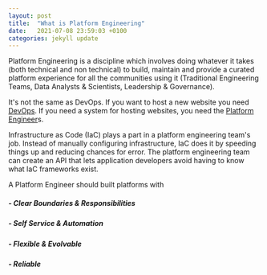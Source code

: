 ```yaml
---
layout: post
title:  "What is Platform Engineering"
date:   2021-07-08 23:59:03 +0100
categories: jekyll update
---
```

Platform Engineering is a discipline which involves doing whatever it takes (both technical and non technical) to build, maintain and provide a curated platform experience for all the communities using it (Traditional Engineering Teams, Data Analysts & Scientists, Leadership & Governance).

It's not the same as DevOps. If you want to host a new website you need [DevOps]. If you need a system for hosting websites, you need the [Platform Engineer]s.

Infrastructure as Code (IaC) plays a part in a platform engineering team's job. Instead of manually configuring infrastructure, IaC does it by speeding things up and reducing chances for error. The platform engineering team can create an API that lets application developers avoid having to know what IaC frameworks exist.

A Platform Engineer should built platforms with

##### - Clear Boundaries & Responsibilities

##### - Self Service & Automation

##### - Flexible & Evolvable

##### - Reliable

[DevOps]: https://jekyllrb.com/docs/home
[Platform Engineer]:   https://github.com/jekyll/jekyll